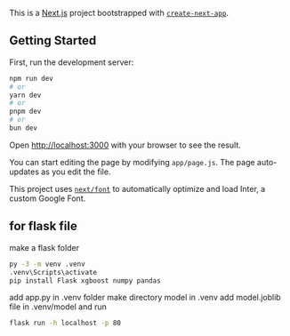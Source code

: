 This is a [Next.js](https://nextjs.org/) project bootstrapped with [`create-next-app`](https://github.com/vercel/next.js/tree/canary/packages/create-next-app).

## Getting Started

First, run the development server:

```bash
npm run dev
# or
yarn dev
# or
pnpm dev
# or
bun dev
```

Open [http://localhost:3000](http://localhost:3000) with your browser to see the result.

You can start editing the page by modifying `app/page.js`. The page auto-updates as you edit the file.

This project uses [`next/font`](https://nextjs.org/docs/basic-features/font-optimization) to automatically optimize and load Inter, a custom Google Font.

## for flask file
make a flask folder
```bash
py -3 -m venv .venv
.venv\Scripts\activate
pip install Flask xgboost numpy pandas
```
add app.py in .venv folder
make directory model in .venv
add model.joblib file in .venv/model
and run
```bash
flask run -h localhost -p 80
```
